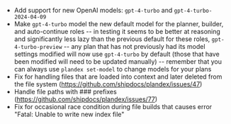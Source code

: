 - Add support for new OpenAI models: `gpt-4-turbo` and `gpt-4-turbo-2024-04-09`
- Make `gpt-4-turbo` model the new default model for the planner, builder, and auto-continue roles -- in testing it seems to be better at reasoning and significantly less lazy than the previous default for these roles, `gpt-4-turbo-preview` -- any plan that has not previously had its model settings modified will now use `gpt-4-turbo` by default (those that have been modified will need to be updated manually) -- remember that you can always use `plandex set-model` to change models for your plans
- Fix for handling files that are loaded into context and later deleted from the file system (https://github.com/shipdocs/plandex/issues/47)
- Handle file paths with ### prefixes (https://github.com/shipdocs/plandex/issues/77)
- Fix for occasional race condition during file builds that causes error "Fatal: Unable to write new index file"